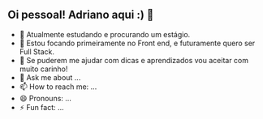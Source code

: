 ## Oi pessoal! Adriano aqui :) 👋


- 🔭 Atualmente estudando e procurando um estágio.
- 🌱 Estou focando primeiramente no Front end, e futuramente quero ser Full Stack.
- 🤔 Se puderem me ajudar com dicas e aprendizados vou aceitar com muito carinho!
- 💬 Ask me about ...
- 📫 How to reach me: ...
- 😄 Pronouns: ...
- ⚡ Fun fact: ...
  
